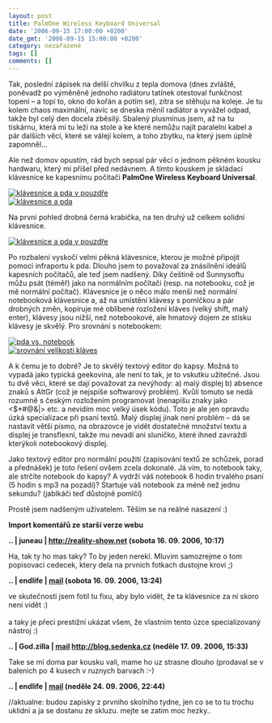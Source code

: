 ```yaml
---
layout: post
title: PalmOne Wireless Keyboard Universal
date: '2006-09-15 17:00:00 +0200'
date_gmt: '2006-09-15 15:00:00 +0200'
category: nezařazené
tags: []
comments: []
---
```

<p>Tak, poslední zápisek na delší chvilku z tepla domova (dnes zvláště, poněvadž po výměněně jednoho radiátoru tatínek otestoval funkčnost topení &ndash; a topí to, okno do kořán a potím se), zítra se stěhuju na koleje. Je tu kolem chaos maximální, navíc se dneska měnil radiátor a vyvážel odpad, takže byl celý den docela zběsilý. Sbalený plusmínus jsem, až na tu tiskárnu, která mi tu leží na stole a ke které nemůžu najít paralelní kabel a pár dalších věcí, které se válejí kolem, a toho zbytku, na který jsem úplně zapomněl...</p>
<p>Ale než domov opustím, rád bych sepsal pár věcí o jednom pěkném kousku hardwaru, který mi přišel před nedávnem. A tímto kouskem je skládací klávesnice ke kapesnímu počítači <strong>PalmOne Wireless Keyboard Universal</strong>.</p>
<div >
<a href="%base_url%/assets/old-images/palmkey_sbaleno.jpg"><img alt="klávesnice a pda v pouzdře" src="%base_url%/assets/old-images/palmkey_sbaleno.jpg"></a><br />
<a href="%base_url%/assets/old-images/palmkey_slozena.jpg"><img alt="klávesnice a pda" src="%base_url%/assets/old-images/palmkey_slozena.jpg"></a>
</div>
<p>Na první pohled drobná černá krabička, na ten druhý už celkem solidní klávesnice.</p>
<div >
<a href="%base_url%/assets/old-images/palmkey_vakci.jpg"><img alt="klávesnice a pda v pouzdře" src="%base_url%/assets/old-images/palmkey_vakci.jpg"></a>
</div>
<p>Po rozbalení vyskočí velmi pěkná klávesnice, kterou je možné připojit pomocí infraportu k pda. Dlouho jsem to považoval za znásilnění ideálů kapesních počítačů, ale teď jsem nadšený. Díky češtině od Sunnysoftu můžu psát (téměř) jako na normálním počítači (resp. na notebooku, což je mě normální počítač). Klávesnice je o něco málo menší než normální notebooková klávesnice a, až na umístění klávesy s pomlčkou a pár drobných změn, kopíruje mé oblíbené rozložení kláves (velký shift, malý enter), klávesy jsou nižší, než notebookové, ale hmatový dojem ze stisku klávesy je skvělý. Pro srovnání s notebookem:</p>
<div >
<a href="%base_url%/assets/old-images/palmkey_pocitac.jpg"><img alt="pda vs. notebook" src="%base_url%/assets/old-images/palmkey_pocitac.jpg"></a><br />
<a href="%base_url%/assets/old-images/palmkey_porovnani.jpg"><img alt="srovnání velikosti kláves" src="%base_url%/assets/old-images/palmkey_porovnani.jpg"></a>
</div>
<p>A k čemu je to dobré? Je to skvělý textový editor do kapsy. Možná to vypadá jako typická geekovina, ale není to tak, je to vskutku užitečné. Jsou tu dvě věci, které se dají považovat za nevýhody: a) malý displej b) absence znaků s AltGr (což je nejspíše softwarový problém). Kvůli tomuto se nedá rozumně s českým rozložením programovat (nenapíšu znaky jako &lt;$*#@&amp;|&gt; etc. a nevidím moc velký úsek kódu). Toto je ale jen opravdu úzká specializace při psaní textů. Malý displej jinak není problém &ndash; dá se nastavit větší písmo, na obrazovce je vidět dostatečné množství textu a displej je transflexní, takže mu nevadí ani sluníčko, které ihned zavraždí kterýkoli notebookový displej.</p>
<p>Jako textový editor pro normální použití (zapisování textů ze schůzek, porad a přednášek) je toto řešení ovšem zcela dokonalé. Já vím, to notebook taky, ale strčíte notebook do kapsy? A vydrží váš notebook 6 hodin trvalého psaní (5 hodin s mp3 na pozadí)? Startuje váš notebook za méně než jednu sekundu? (jablkáči teď důstojně pomlčí)</p>
<p>Prostě jsem nadšeným uživatelem. Těším se na reálné nasazení :)</p>
<div class="import-komentaru">
<p><strong>Import komentářů ze starší verze webu</strong></p>
<div class="comment">
<p style="font-weight:bold"><span class="compredmet">..</span> | <span class="comname">juneau</span> |  <a href="http://reality-show.net">http://reality-show.net</a> (sobota&nbsp;16.&nbsp;09.&nbsp;2006,&nbsp;10:17)</p>
<p>Ha, tak ty ho mas taky? To by jeden nerekl. Mluvim samozrejme o tom popisovaci cedecek, ktery dela na prvnich fotkach dustojne krovi ;) </p>
</div>
<div class="comment">
<p style="font-weight:bold"><span class="compredmet">..</span> | <span class="comname">endlife</span> |  <a href="mailto:jan.martinek@post.cz">mail</a> (sobota&nbsp;16.&nbsp;09.&nbsp;2006,&nbsp;13:24)</p>
<p>ve skutečnosti jsem fotil tu fixu, aby bylo vidět, že ta klávesnice za ní skoro není vidět :) <br>  <br> a taky je přeci prestižní ukázat všem, že vlastním tento úzce specializovaný nástroj :) </p>
</div>
<div class="comment">
<p style="font-weight:bold"><span class="compredmet">..</span> | <span class="comname">God.zilla</span> |  <a href="mailto:jaroslav@sedenka.cz">mail</a>  <a href="http://blog.sedenka.cz">http://blog.sedenka.cz</a> (neděle&nbsp;17.&nbsp;09.&nbsp;2006,&nbsp;15:33)</p>
<p>Take se mi doma par kousku vali, mame ho uz strasne dlouho (prodaval se v balenich po 4 kusech v ruznych barvach :-) </p>
</div>
<div class="comment">
<p style="font-weight:bold"><span class="compredmet">..</span> | <span class="comname">endlife</span> |  <a href="mailto:jan.martinek@post.cz">mail</a> (neděle&nbsp;24.&nbsp;09.&nbsp;2006,&nbsp;22:44)</p>
<p>//aktualne: budou zapisky z prvniho skolniho tydne, jen co se to tu trochu uklidni a ja se dostanu ze skluzu. mejte se zatim moc hezky.. </p>
</div>
</div>
